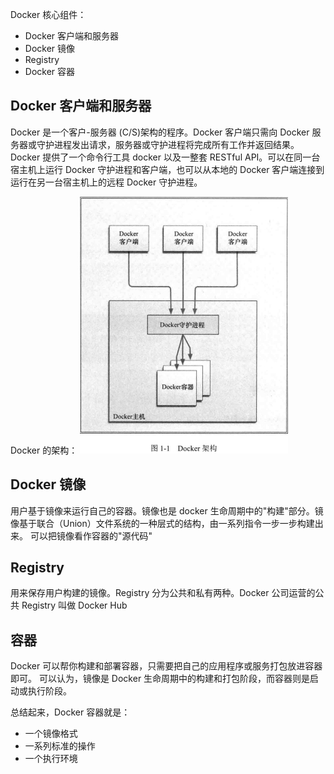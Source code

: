 Docker 核心组件：
+ Docker 客户端和服务器
+ Docker 镜像
+ Registry
+ Docker 容器

## Docker 客户端和服务器
Docker 是一个客户-服务器 (C/S)架构的程序。Docker 客户端只需向 Docker 服务器或守护进程发出请求，服务器或守护进程将完成所有工作并返回结果。Docker 提供了一个命令行工具 docker 以及一整套 RESTful API。可以在同一台宿主机上运行 Docker 守护进程和客户端，也可以从本地的 Docker 客户端连接到运行在另一台宿主机上的远程 Docker 守护进程。

Docker 的架构：
![](../Go/images/Pasted%20image%2020231121220255.png)
## Docker 镜像
用户基于镜像来运行自己的容器。镜像也是 docker 生命周期中的"构建"部分。镜像基于联合（Union）文件系统的一种层式的结构，由一系列指令一步一步构建出来。
可以把镜像看作容器的"源代码"
## Registry
用来保存用户构建的镜像。Registry 分为公共和私有两种。Docker 公司运营的公共 Registry 叫做 Docker Hub
## 容器
Docker 可以帮你构建和部署容器，只需要把自己的应用程序或服务打包放进容器即可。
可以认为，镜像是 Docker 生命周期中的构建和打包阶段，而容器则是启动或执行阶段。

总结起来，Docker 容器就是：
+ 一个镜像格式
+ 一系列标准的操作
+ 一个执行环境


